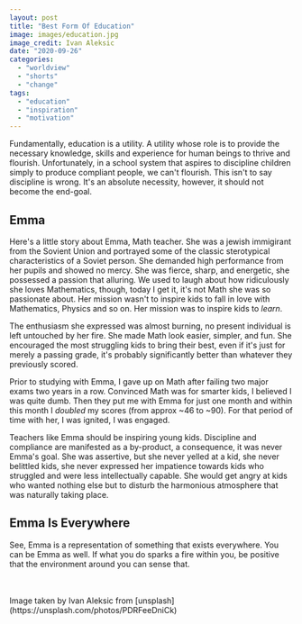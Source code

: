 ```yaml
---
layout: post
title: "Best Form Of Education"
image: images/education.jpg
image_credit: Ivan Aleksic
date: "2020-09-26"
categories: 
  - "worldview"
  - "shorts"
  - "change"
tags:
  - "education"
  - "inspiration"
  - "motivation"
---
```


Fundamentally, education is a utility. A utility whose role is to provide the necessary knowledge, skills and experience for human beings to thrive and flourish. Unfortunately, in a school system that aspires to discipline children simply to produce compliant people, we can't flourish. This isn't to say discipline is wrong. It's an absolute necessity, however, it should not become the end-goal.

## Emma
Here's a little story about Emma, Math teacher. She was a jewish immigirant from the Sovient Union and portrayed some of the classic sterotypical characteristics of a Soviet person. She demanded high performance from her pupils and showed no mercy. She was fierce, sharp, and energetic, she possessed a passion that alluring. We used to laugh about how ridiculously she loves Mathematics, though, today I get it, it's not Math she was so passionate about. Her mission wasn't to inspire kids to fall in love with Mathematics, Physics and so on. Her mission was to inspire kids to *learn*.

The enthusiasm she expressed was almost burning, no present individual is left untouched by her fire. She made Math look easier, simpler, and fun. She encouraged the most struggling kids to bring their best, even if it's just for merely a passing grade, it's probably significantly better than whatever they previously scored.

Prior to studying with Emma, I gave up on Math after failing two major exams two years in a row. Convinced Math was for smarter kids, I believed I was quite dumb. Then they put me with Emma for just one month and within this month I *doubled* my scores (from approx ~46 to ~90). For that period of time with her, I was ignited, I was engaged.

Teachers like Emma should be inspiring young kids. Discipline and compliance are manifested as a by-product, a consequence, it was never Emma's goal. She was assertive, but she never yelled at a kid, she never belittled kids, she never expressed her impatience towards kids who struggled and were less intellectually capable. She would get angry at kids who wanted nothing else but to disturb the harmonious atmosphere that was naturally taking place.

## Emma Is Everywhere
See, Emma is a representation of something that exists everywhere. You can be Emma as well.
If what you do sparks a fire within you, be positive that the environment around you can sense that.

<br />
<br />
Image taken by Ivan Aleksic from [unsplash](https://unsplash.com/photos/PDRFeeDniCk)